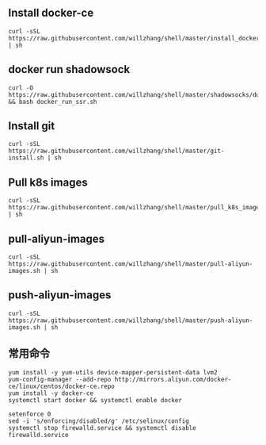 ## Install docker-ce
```
curl -sSL https://raw.githubusercontent.com/willzhang/shell/master/install_docker.sh | sh
```

## docker run shadowsock
```
curl -O https://raw.githubusercontent.com/willzhang/shell/master/shadowsocks/docker_run_ssr.sh && bash docker_run_ssr.sh
```

## Install git
```
curl -sSL https://raw.githubusercontent.com/willzhang/shell/master/git-install.sh | sh
```

## Pull k8s images
```
curl -sSL https://raw.githubusercontent.com/willzhang/shell/master/pull_k8s_images.sh | sh
```

## pull-aliyun-images
```
curl -sSL https://raw.githubusercontent.com/willzhang/shell/master/pull-aliyun-images.sh | sh
```

## push-aliyun-images
```
curl -sSL https://raw.githubusercontent.com/willzhang/shell/master/push-aliyun-images.sh | sh
```

## 常用命令
```
yum install -y yum-utils device-mapper-persistent-data lvm2
yum-config-manager --add-repo http://mirrors.aliyun.com/docker-ce/linux/centos/docker-ce.repo
yum install -y docker-ce 
systemctl start docker && systemctl enable docker

setenforce 0
sed -i 's/enforcing/disabled/g' /etc/selinux/config
systemctl stop firewalld.service && systemctl disable firewalld.service
```
